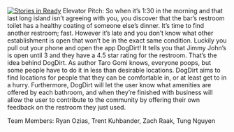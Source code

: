 [![Stories in Ready](https://badge.waffle.io/asu-cis-capstone/dogdirt.png?label=ready&title=Ready)](https://waffle.io/asu-cis-capstone/dogdirt)
Elevator Pitch:
So when it’s 1:30 in the morning and that last long island isn’t agreeing with you, you discover that the bar’s restroom toilet has a healthy coating of someone else’s dinner. It’s time to find another restroom; fast. However it’s late and you don’t know what other establishment is open that won’t be in the exact same condition. Luckily you pull out your phone and open the app DogDirt! It tells you that Jimmy John’s is open until 3 and they have a 4.5 star rating for the restroom. That’s the idea behind DogDirt. As author Taro Gomi knows, everyone poops, but some people have to do it in less than desirable locations. DogDirt aims to find locations for people that they can be comfortable in, or at least get to in a hurry. Furthermore, DogDirt will let the user know what amenities are offered by each bathroom, and when they’re finished with business will allow the user to contribute to the community by offering their own feedback on the restroom they just used.

Team Members:
 Ryan Ozias,
 Trent Kuhbander,
 Zach Raak,
 Tung Nguyen
